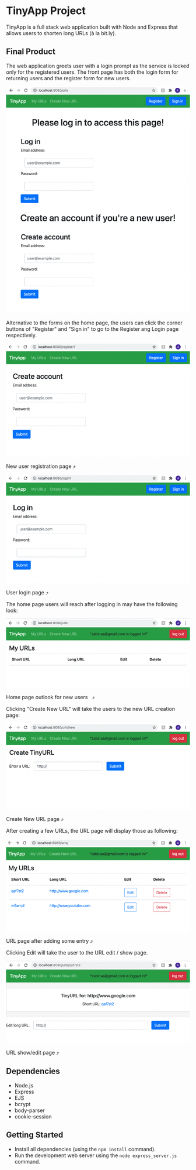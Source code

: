 # TinyApp Project

TinyApp is a full stack web application built with Node and Express that allows users to shorten long URLs (à la bit.ly).

## Final Product

The web application greets user with a login prompt as the service is locked only for the registered users. The front page has both the login form for returning users and the register form for new users.

![Home page before logging in](https://github.com/zabir-aa/tinyapp/blob/master/docs/urls-page.png)

Alternative to the forms on the home page, the users can click the corner buttons of "Register" and "Sign in" to go to the Register ang Login page respectively.

!["New user registration page"](https://github.com/zabir-aa/tinyapp/blob/master/docs/register-page.png)

New user registration page ⤴️



!["User login page"](https://github.com/zabir-aa/tinyapp/blob/master/docs/login-page.png)

User login page ⤴️




The home page users will reach after logging in may have the following look:

!["URL page after logging in"](https://github.com/zabir-aa/tinyapp/blob/master/docs/logged-in-urls-page.png)

Home page outlook for new users   ⤴️




Clicking "Create New URL" will take the users to the new URL creation page:

!["Create new URL page"](https://github.com/zabir-aa/tinyapp/blob/master/docs/urls-new-page.png)

Create New URL page ⤴️



After creating a few URLs, the URL page will display those as following:

!["URL page after adding some entry"](https://github.com/zabir-aa/tinyapp/blob/master/docs/logged-in-urls-list.png)

URL page after adding some entry ⤴️



Clicking Edit will take the user to the URL edit / show page.

!["URL show/edit page"](https://github.com/zabir-aa/tinyapp/blob/master/docs/url-show-edit-page.png)

URL show/edit page ⤴️

## Dependencies

- Node.js
- Express
- EJS
- bcrypt
- body-parser
- cookie-session

## Getting Started

- Install all dependencies (using the `npm install` command).
- Run the development web server using the `node express_server.js` command.